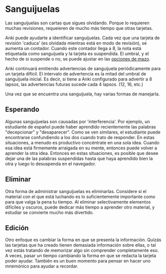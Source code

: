 # Sanguijuelas

Las sanguijuelas son cartas que sigues olvidando. Porque lo requieren muchas revisiones, requeieren de mucho más tiempo que otras tarjetas.

Anki puede ayudarte a identificar sanguijuelas. Cada vez que una tarjeta de revisión 'caduca' (es
olvidada mientras está en modo de revisión), se aumenta un contador. Cuando este
 contador llega a 8, la nota está etiquetada como sanguijuela y la tarjeta es
suspendida. El umbral, y el hecho de si suspende o no, se puede ajustar
en las [opciones de mazo](deck-options.md).

Anki continuará emitiendo advertencias de sanguijuela periódicamente para un tarjeta difícil.
El intervalo de advertencia es la mitad del umbral de sanguijuela inicial. Es decir,
si tiene a Anki configurado para advertir a 8 lapsos, las advertencias futuras
sucede cada 4 lapsos. (12, 16, etc.)

Una vez que se encuentra una sanguijuela, hay varias formas de manejarla.

## Esperando

Algunas sanguijuelas son causadas por 'interferencia'. Por ejemplo, un estudiante de español
puede haber aprendido recientemente las palabras "decepcionar" y "desaparecer".
Como se ven similares, el estudiante puede encontrarse confundiendo a los dos
cuando trato de responder. En estas situaciones, a menudo es productivo
concéntrate en una sola idea. Cuando esa idea está firmemente arraigada en su
mente, entonces puede volver a aprender la otra idea. Entonces en estas
situaciones, es posible que desee dejar una de las palabras suspendidas hasta que
haya aprendido bien la otra y luego lo desuspenda en el navegador.

## Eliminar

Otra forma de administrar sanguijuelas es eliminarlas. Considere si el
material con el que está luchando es lo suficientemente importante como para que valga la pena
tu tiempo. Al eliminar selectivamente elementos difíciles y oscuros, puede
dedicar más tiempo a aprender otro material, y estudiar se convierte mucho más divertido.

## Edición

Otro enfoque es cambiar la forma en que se presenta la información.
Quizás las tarjetas que ha creado tienen demasiada información sobre ellas, o
tal vez estás tratando de memorizar algo sin comprender completamente
eso. A veces, pasar un tiempo cambiando la forma en que se redacta la tarjeta
poder ayudar. También es un buen momento para pensar en hacer uno mnemónico para ayudar
a recordar.